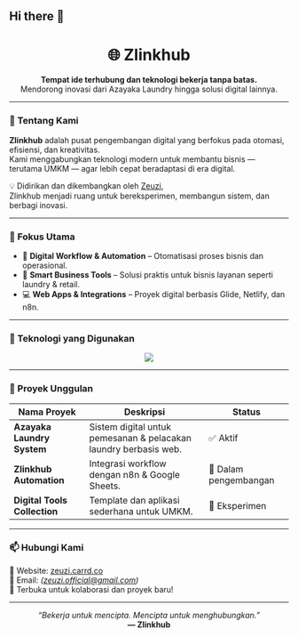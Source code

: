 ## Hi there 👋

<!-- Zlinkhub GitHub Profile README -->

<h1 align="center">🌐 Zlinkhub</h1>
<p align="center">
  <strong>Tempat ide terhubung dan teknologi bekerja tanpa batas.</strong><br/>
  Mendorong inovasi dari Azayaka Laundry hingga solusi digital lainnya.
</p>

---

### 👋 Tentang Kami
**Zlinkhub** adalah pusat pengembangan digital yang berfokus pada otomasi, efisiensi, dan kreativitas.  
Kami menggabungkan teknologi modern untuk membantu bisnis — terutama UMKM — agar lebih cepat beradaptasi di era digital.

💡 Didirikan dan dikembangkan oleh [Zeuzi](https://zeuzi.carrd.co),  
Zlinkhub menjadi ruang untuk bereksperimen, membangun sistem, dan berbagi inovasi.

---

### 🧩 Fokus Utama
- 🚀 **Digital Workflow & Automation** – Otomatisasi proses bisnis dan operasional.  
- 🧺 **Smart Business Tools** – Solusi praktis untuk bisnis layanan seperti laundry & retail.  
- 💻 **Web Apps & Integrations** – Proyek digital berbasis Glide, Netlify, dan n8n.  

---

### 🧰 Teknologi yang Digunakan
<p align="center">
  <img src="https://skillicons.dev/icons?i=html,css,js,python,react,github,netlify,figma" />
</p>

---

### 📂 Proyek Unggulan
| Nama Proyek | Deskripsi | Status |
|--------------|------------|--------|
| **Azayaka Laundry System** | Sistem digital untuk pemesanan & pelacakan laundry berbasis web. | ✅ Aktif |
| **Zlinkhub Automation** | Integrasi workflow dengan n8n & Google Sheets. | 🚧 Dalam pengembangan |
| **Digital Tools Collection** | Template dan aplikasi sederhana untuk UMKM. | 🧱 Eksperimen |

---

### 📫 Hubungi Kami
📍 Website: [zeuzi.carrd.co](https://zeuzi.carrd.co)  
💬 Email: _(zeuzi.official@gmail.com)_  
🤝 Terbuka untuk kolaborasi dan proyek baru!

---

<p align="center">
  <em>“Bekerja untuk mencipta. Mencipta untuk menghubungkan.”</em><br/>
  <strong>— Zlinkhub</strong>
</p>
